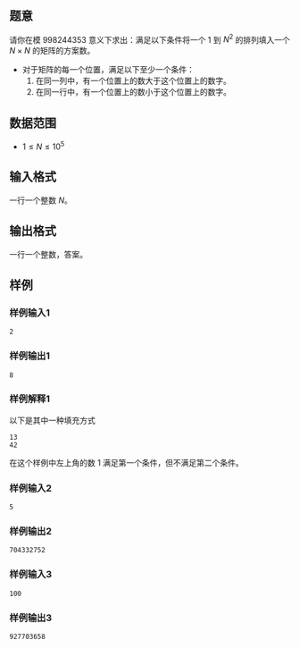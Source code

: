 ## 题意 

请你在模 $998244353$ 意义下求出：满足以下条件将一个 $1$ 到 $N^2$ 的排列填入一个 $N\times N$ 的矩阵的方案数。


- 对于矩阵的每一个位置，满足以下至少一个条件：
    1. 在同一列中，有一个位置上的数大于这个位置上的数字。
    2. 在同一行中，有一个位置上的数小于这个位置上的数字。

## 数据范围

- $1\le N\le 10^5$

## 输入格式

一行一个整数 $N$。

## 输出格式

一行一个整数，答案。

## 样例

### 样例输入1

```
2
```

### 样例输出1

```
8
```

### 样例解释1
以下是其中一种填充方式

```
13
42
```

在这个样例中左上角的数 $1$ 满足第一个条件，但不满足第二个条件。

### 样例输入2
```
5
```

### 样例输出2
```
704332752
```


### 样例输入3
```
100
```

### 样例输出3
```
927703658
```